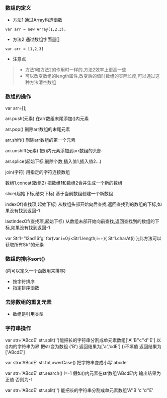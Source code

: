  ### 数组的定义
* 方法1 通过Array构造函数
```
var arr = new Array(1,2,3);
```

* 方法2 通过数组字面量[]
```
var arr = [1,2,3]
```
* 注意点

> * 方法1和方法2的作用时一样的,方法2效率上更高一些 
> * 可以改变数组的length属性,改变后的值时数组的实际长度,可以通过这种方法清空数组

### 数组的操作
var arr=[];

arr.push(元素) 在arr数组末尾添加()内元素

arr.pop()  删除arr数组的末尾元素

arr.shift() 删除arr数组的第一个元素

arr.unshift(元素) 把()内元素添加到arr数组的头部

arr.splice(起始下标,删除个数,插入值1,插入值2...)

join(字符) 用指定的字符连接数组

数组1.concat(数组2) 把数组1和数组2合并生成一个新的数组

slice(起始下标,结束下标) 基于当前数组创建一个新数组

indexOf(查找项,起始下标) 
从数组头部开始向后查找,返回查找到的数组的下标,如果没有找到返回-1

lastIndexOf(查找项,起始下标) 
从数组未部开始向前查找,返回查找到的数组的下标,如果没有找到返回-1

var Str1='12ad16fg'
for(var i=0;i<Str1.length;i++){
	Str1.charAt(i)
};此方法可以获取所有Str1的元素


### 数组的排序sort()
(内可以定义一个函数用来排序)
* 按字符排序
* 指定排序函数

### 去除数组的重复元素
* 数组是引用类型

### 字符串操作

var str='ABcdE'
str.split('')能把长的字符串分割成单元素数组['A''B''c''d''E']
以()内的字符串为界 把str变为数组
('B') 返回结果为['a','cdE']
()不填值 返回结果为['ABcdE']

var str='ABcdE'
str.toLowerCase() 把字符串变成小写'abcde'

var str='ABcdE'
str.search() !=-1 假如()内元素在str数组'ABcdE'内 输出结果为正值 否则为-1

var str='ABcdE'
str.split('') 能把长的字符串分割成单元素数组'A''B''c''d''E'